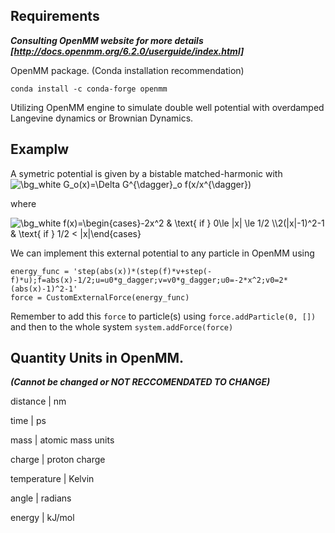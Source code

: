 ## Requirements 
***Consulting OpenMM website for more details [http://docs.openmm.org/6.2.0/userguide/index.html]***

OpenMM package. (Conda installation recommendation)

`conda install -c conda-forge openmm`

Utilizing OpenMM engine to simulate double well potential with overdamped Langevine dynamics or Brownian Dynamics. 

## Examplw
A symetric potential is given by a bistable matched-harmonic with 
<img src="https://latex.codecogs.com/svg.image?\bg_white&space;G_o(x)=\Delta&space;G^{\dagger}_o&space;f(x/x^{\dagger})" title="\bg_white G_o(x)=\Delta G^{\dagger}_o f(x/x^{\dagger})" />

where 

<img src="https://latex.codecogs.com/svg.image?\bg_white&space;f(x)=\begin{cases}-2x^2&space;&&space;\text{&space;if&space;}&space;0\le&space;|x|&space;\le&space;1/2&space;\\2(|x|-1)^2-1&space;&&space;\text{&space;if&space;}&space;1/2&space;<&space;|x|\end{cases}" title="\bg_white f(x)=\begin{cases}-2x^2 & \text{ if } 0\le |x| \le 1/2 \\2(|x|-1)^2-1 & \text{ if } 1/2 < |x|\end{cases}" />

We can implement this external potential to any particle in OpenMM using 

```
energy_func = 'step(abs(x))*(step(f)*v+step(-f)*u);f=abs(x)-1/2;u=u0*g_dagger;v=v0*g_dagger;u0=-2*x^2;v0=2*(abs(x)-1)^2-1'
force = CustomExternalForce(energy_func) 
```
Remember to add this `force` to particle(s) using `force.addParticle(0, [])` and then to the whole system `system.addForce(force)`

## Quantity	Units in OpenMM. 
***(Cannot be changed or NOT RECCOMENDATED TO CHANGE)***

distance	   |   nm

time	       |   ps

mass	       |   atomic mass units

charge	     |   proton charge

temperature |	  Kelvin

angle	      |   radians

energy	     |   kJ/mol

